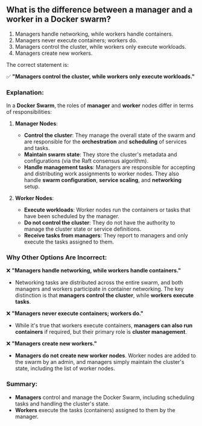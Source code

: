 ## What is the difference between a manager and a worker in a Docker swarm? 
1. Managers handle networking, while workers handle containers. 
2. Managers never execute containers; workers do. 
3. Managers control the cluster, while workers only execute workloads. 
4. Managers create new workers. 

The correct statement is:  

✅ **"Managers control the cluster, while workers only execute workloads."**  

### Explanation:  
In a **Docker Swarm**, the roles of **manager** and **worker** nodes differ in terms of responsibilities:

1. **Manager Nodes**:  
   - **Control the cluster**: They manage the overall state of the swarm and are responsible for the **orchestration** and **scheduling** of services and tasks.  
   - **Maintain swarm state**: They store the cluster's metadata and configurations (via the Raft consensus algorithm).  
   - **Handle management tasks**: Managers are responsible for accepting and distributing work assignments to worker nodes. They also handle **swarm configuration**, **service scaling**, and **networking** setup.  

2. **Worker Nodes**:  
   - **Execute workloads**: Worker nodes run the containers or tasks that have been scheduled by the manager.  
   - **Do not control the cluster**: They do not have the authority to manage the cluster state or service definitions.  
   - **Receive tasks from managers**: They report to managers and only execute the tasks assigned to them.

### Why Other Options Are Incorrect:  
❌ **"Managers handle networking, while workers handle containers."**  
   - Networking tasks are distributed across the entire swarm, and both managers and workers participate in container networking. The key distinction is that **managers control the cluster**, while **workers execute tasks**.

❌ **"Managers never execute containers; workers do."**  
   - While it's true that workers execute containers, **managers can also run containers** if required, but their primary role is **cluster management**.

❌ **"Managers create new workers."**  
   - **Managers do not create new worker nodes**. Worker nodes are added to the swarm by an admin, and managers simply maintain the cluster's state, including the list of worker nodes.

### Summary:
- **Managers** control and manage the Docker Swarm, including scheduling tasks and handling the cluster's state.  
- **Workers** execute the tasks (containers) assigned to them by the manager.
